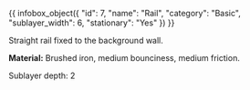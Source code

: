 {{ infobox_object({
	"id": 7,
	"name": "Rail",
	"category": "Basic",
	"sublayer_width": 6,
	"stationary": "Yes"
}) }}

Straight rail fixed to the background wall.

**Material:** Brushed iron, medium bounciness, medium friction.

Sublayer depth: 2